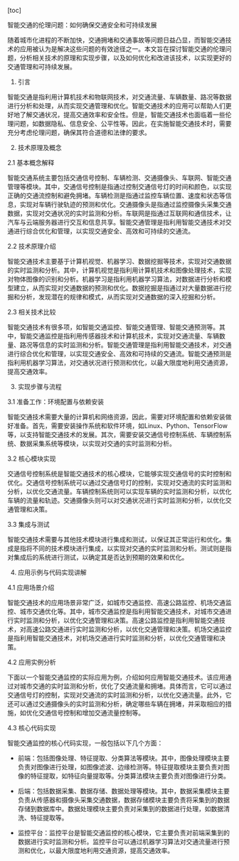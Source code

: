 
[toc]                    
                
                
智能交通的伦理问题：如何确保交通安全和可持续发展

随着城市化进程的不断加快，交通拥堵和交通事故等问题日益凸显，而智能交通技术的应用被认为是解决这些问题的有效途径之一。本文旨在探讨智能交通的伦理问题，分析相关技术的原理和实现步骤，以及如何优化和改进该技术，以实现更好的交通管理和可持续发展。

1. 引言

智能交通是指利用计算机技术和物联网技术，对交通流量、车辆数量、路况等数据进行分析和处理，从而实现交通管理和优化。智能交通技术的应用可以帮助人们更好地了解交通状况，提高交通效率和安全性。但是，智能交通技术也面临着一些伦理问题，如数据隐私、信息安全、公平性等。因此，在实施智能交通技术时，需要充分考虑伦理问题，确保其符合道德和法律的要求。

2. 技术原理及概念

2.1 基本概念解释

智能交通系统主要包括交通信号控制、车辆检测、交通摄像头、车联网、智能交通管理等模块。其中，交通信号控制是指通过控制交通信号灯的时间和颜色，以实现正确的交通流控制和避免拥堵。车辆检测是指通过监控车辆位置、速度和状态等信息，实现对车辆行驶轨迹的预测和优化。交通摄像头是指通过监控摄像头采集交通数据，实现对交通状况的实时监测和分析。车联网是指通过互联网和通信技术，让汽车与云端服务器进行交互和信息共享。智能交通管理是指利用智能交通技术对交通进行综合优化和管理，以实现交通安全、高效和可持续的交通流。

2.2 技术原理介绍

智能交通技术主要基于计算机视觉、机器学习、数据挖掘等技术，实现对交通数据的实时监测和分析。其中，计算机视觉是指利用计算机技术和图像处理技术，实现对物体图像的识别和分析。机器学习是指利用机器学习算法，对数据进行分析和模型建立，从而实现对交通数据的预测和优化。数据挖掘是指通过对大量数据进行挖掘和分析，发现潜在的规律和模式，从而实现对交通数据的深入挖掘和分析。

2.3 相关技术比较

智能交通技术有很多项，如智能交通监控、智能交通管理、智能交通预测等。其中，智能交通监控是指利用传感器技术和计算机技术，实现对交通流量、车辆数量、路况等信息的实时监测和分析。智能交通管理是指利用智能交通技术，对交通进行综合优化和管理，以实现交通安全、高效和可持续的交通流。智能交通预测是指利用机器学习算法，对交通状况进行预测和优化，以最大限度地利用交通资源，提高交通效率。

3. 实现步骤与流程

3.1 准备工作：环境配置与依赖安装

智能交通技术需要大量的计算机和网络资源，因此，需要对环境配置和依赖安装做好准备。首先，需要安装操作系统和软件环境，如Linux、Python、TensorFlow等，以支持智能交通技术的发展。其次，需要安装交通信号控制系统、车辆控制系统、数据采集系统等模块，以实现对交通的实时监测和分析。

3.2 核心模块实现

交通信号控制系统是智能交通技术的核心模块，它能够实现交通信号的实时控制和优化。交通信号控制系统可以通过交通信号灯的控制，实现对交通流的实时监测和分析，以优化交通流量。车辆控制系统则可以实现车辆的实时监测和分析，以优化车辆的流量和轨迹。交通摄像头则可以对交通状况进行实时监测和分析，以优化交通管理和决策。

3.3 集成与测试

智能交通技术需要与其他技术模块进行集成和测试，以保证其正常运行和优化。集成是指将不同的技术模块进行集成，以实现对交通的实时监测和分析。测试则是指对集成后的系统进行测试，以确定其是否达到预期的效果和优化。

4. 应用示例与代码实现讲解

4.1 应用场景介绍

智能交通技术的应用场景非常广泛，如城市交通监控、高速公路监控、机场交通监控、城市交通优化等。其中，城市交通监控是指利用智能交通技术，对城市交通进行实时监测和分析，以优化交通管理和决策。高速公路监控是指利用智能交通技术，对高速公路交通进行实时监测和分析，以优化交通管理和决策。机场交通监控是指利用智能交通技术，对机场交通进行实时监测和分析，以优化交通管理和决策。

4.2 应用实例分析

下面以一个智能交通监控的实际应用为例，介绍如何应用智能交通技术。该应用通过对城市交通的实时监测和分析，优化了交通流量和拥堵。具体而言，它可以通过交通信号灯的控制，实现对交通流的实时监测和分析，以优化交通流量。此外，它还可以通过交通摄像头的实时监测和分析，确定哪些车辆在拥堵，并采取相应的措施，如优化交通信号控制和增加交通流量控制等。

4.3 核心代码实现

智能交通监控的核心代码实现，一般包括以下几个方面：

- 前端：包括图像处理、特征提取、分类算法等模块。其中，图像处理模块主要负责对图像进行处理，如图像滤波、边缘检测等。特征提取模块主要负责对图像的特征提取，如特征向量提取等。分类算法模块主要负责对图像进行分类。

- 后端：包括数据采集、数据存储、数据处理等模块。其中，数据采集模块主要负责从传感器和摄像头采集交通数据，数据存储模块主要负责将采集到的数据存储到数据库中。数据处理模块主要负责对采集到的数据进行处理，如数据清洗、特征提取等。

- 监控平台：监控平台是智能交通监控的核心模块，它主要负责对前端采集到的数据进行实时监测和分析。监控平台可以通过机器学习算法对交通流量进行预测和优化，以最大限度地利用交通资源，提高交通效率。

